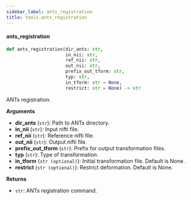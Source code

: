 ```yaml
---
sidebar_label: ants_registration
title: tools.ants_registration
---
```


#### ants\_registration

```python
def ants_registration(dir_ants: str,
                      in_nii: str,
                      ref_nii: str,
                      out_nii: str,
                      prefix_out_tform: str,
                      typ: str,
                      in_tform: str = None,
                      restrict: str = None) -> str
```

ANTs registration.

**Arguments**

* **dir_ants** (`str`): Path to ANTs directory.
* **in_nii** (`str`): Input nifti file.
* **ref_nii** (`str`): Reference nifti file.
* **out_nii** (`str`): Output nifti file.
* **prefix_out_tform** (`str`): Prefix for output transformation files.
* **typ** (`str`): Type of transformation.
* **in_tform** (`str (optional)`): Initial transformation file. Default is None.
* **restrict** (`str (optional)`): Restrict deformation. Default is None.

**Returns**

* `str`: ANTs registration command.

